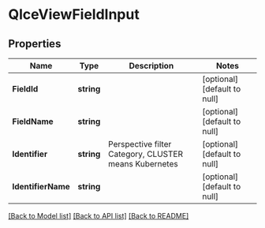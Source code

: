 # QlceViewFieldInput

## Properties
Name | Type | Description | Notes
------------ | ------------- | ------------- | -------------
**FieldId** | **string** |  | [optional] [default to null]
**FieldName** | **string** |  | [optional] [default to null]
**Identifier** | **string** | Perspective filter Category, CLUSTER means Kubernetes | [optional] [default to null]
**IdentifierName** | **string** |  | [optional] [default to null]

[[Back to Model list]](../README.md#documentation-for-models) [[Back to API list]](../README.md#documentation-for-api-endpoints) [[Back to README]](../README.md)


